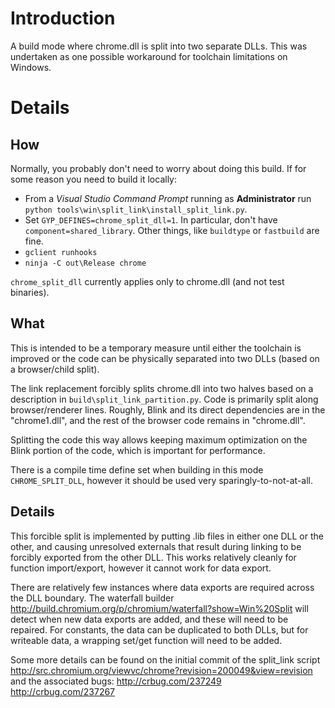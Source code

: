 # Introduction

A build mode where chrome.dll is split into two separate DLLs. This was undertaken as one possible workaround for toolchain limitations on Windows.


# Details

## How

Normally, you probably don't need to worry about doing this build. If for some reason you need to build it locally:

  * From a _Visual Studio Command Prompt_ running as **Administrator** run `python tools\win\split_link\install_split_link.py`.
  * Set `GYP_DEFINES=chrome_split_dll=1`. In particular, don't have `component=shared_library`. Other things, like `buildtype` or `fastbuild` are fine.
  * `gclient runhooks`
  * `ninja -C out\Release chrome`

`chrome_split_dll` currently applies only to chrome.dll (and not test binaries).

## What

This is intended to be a temporary measure until either the toolchain is improved or the code can be physically separated into two DLLs (based on a browser/child split).

The link replacement forcibly splits chrome.dll into two halves based on a description in `build\split_link_partition.py`. Code is primarily split along browser/renderer lines. Roughly, Blink and its direct dependencies are in the "chrome1.dll", and the rest of the browser code remains in "chrome.dll".

Splitting the code this way allows keeping maximum optimization on the Blink portion of the code, which is important for performance.

There is a compile time define set when building in this mode `CHROME_SPLIT_DLL`, however it should be used very sparingly-to-not-at-all.

## Details

This forcible split is implemented by putting .lib files in either one DLL or the other, and causing unresolved externals that result during linking to be forcibly exported from the other DLL. This works relatively cleanly for function import/export, however it cannot work for data export.

There are relatively few instances where data exports are required across the DLL boundary. The waterfall builder http://build.chromium.org/p/chromium/waterfall?show=Win%20Split will detect when new data exports are added, and these will need to be repaired. For constants, the data can be duplicated to both DLLs, but for writeable data, a wrapping set/get function will need to be added.

Some more details can be found on the initial commit of the split\_link script http://src.chromium.org/viewvc/chrome?revision=200049&view=revision and the associated bugs: http://crbug.com/237249 http://crbug.com/237267